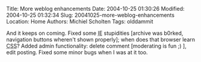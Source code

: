 Title: More weblog enhancements
Date: 2004-10-25 01:30:26
Modified: 2004-10-25 01:32:34
Slug: 20041025-more-weblog-enhancements
Location: Home
Authors: Michiel Scholten
Tags: olddammit

<p>And it keeps on coming. Fixed some <acronym title="Internet Explorer">IE</acronym> stupidities [archive was b0rked, navigation buttons wheren't shown properly]; when does that browser learn <acronym title="Cascading Style Sheets">CSS</acronym>? Added admin functionality: delete comment [moderating is fun ;) ], edit posting. Fixed some minor bugs when I was at it too.</p>